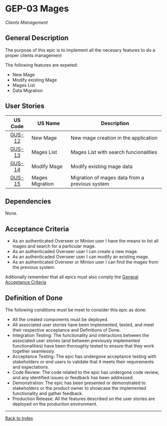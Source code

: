 # GEP-03 Mages
_Clients Management_

## General Description

The purpose of this epic is to implement all the necesary features to do a proper clients management

The following features are expeted:
* New Mage
* Modify existing Mage
* Mages List
* Data Migration

## User Stories
|US Code|US Name|Description|
|:--:|--|--|
|[GUS-12](GUS-12-New-Mage.md)|New Mage|New mage creation in the application|
|[GUS-13](GUS-13-Mages-List.md)|Mages List|Mages List with search funcionalities|
|[GUS-14](GUS-14-Modify-Mage.md)|Modify Mage|Modify existing mage data|
 [GUS-15](GUS-15-Mages-Migration.md)|Mages Migration|Migration of mages data from a previous system|

## Dependencies

None.

## Acceptance Criteria
* As an authenticated Overseer or Minion user I have the means to list all mages and search for a particular mage.
* As an authenticaded Overseer user I can create a new mage.
* As an authenticaded Overseer user I can modify an existing mage.
* As an authenticated Overseer or Minion user I can find the mages from the previous system.


Aditionally remember that all epics must also comply the [General Acceptance Criteria](../generalAcceptanceCriteria.md)

## Definition of Done
The following conditions must be meet to consider this epic as done:
* All the created components must be deployed.
* All associated user stories have been implemented, tested, and meet their respective acceptance and Definitions of Done.
* Integration Testing: The functionality and interactions between the associated user stories (and between previously implemented functionalities) have been thoroughly tested to ensure that they work together seamlessly.
* Acceptance Testing: The epic has undergone acceptance testing with stakeholders or end users to validate that it meets their requirements and expectations.
* Code Review: The code related to the epic has undergone code review, and any identified issues or feedback has been addressed.
* Demonstration: The epic has been presented or demonstrated to stakeholders or the product owner to showcase the implemented functionality and gather feedback.
* Production Release: All the features described on the user stories are deployed on the production environment.

---
[Back to Index](../../README.md)

